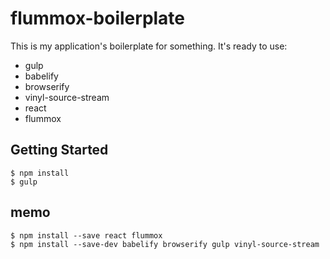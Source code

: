 flummox-boilerplate
===================

This is my application's boilerplate for something. It's ready to use:

- gulp
- babelify
- browserify
- vinyl-source-stream
- react
- flummox

Getting Started
-------------

    $ npm install
    $ gulp

memo
----

    $ npm install --save react flummox
    $ npm install --save-dev babelify browserify gulp vinyl-source-stream

